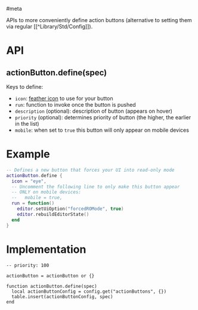 #meta

APIs to more conveniently define action buttons (alternative to setting them via regular [[^Library/Std/Config]]).

# API
## actionButton.define(spec)
Keys to define:

* `icon`: [feather icon](https://feathericons.com) to use for your button
* `run`: function to invoke once the button is pushed
* `description` (optional): description of button (appears on hover)
* `priority` (optional): determines priority of button (the higher, the earlier in the list)
* `mobile`: when set to `true` this button will only appear on mobile devices

# Example
```lua
-- Defines a new button that forces your UI into read-only mode
actionButton.define {
  icon = "eye",
  -- Uncomment the following line to only make this button appear 
  -- ONLY on mobile devices:
  --   mobile = true,
  run = function()
    editor.setUiOption("forcedROMode", true)
    editor.rebuildEditorState()
  end
}
```
# Implementation
```space-lua
-- priority: 100

actionButton = actionButton or {}

function actionButton.define(spec)
  local actionButtonConfig = config.get("actionButtons", {})
  table.insert(actionButtonConfig, spec)
end
```
